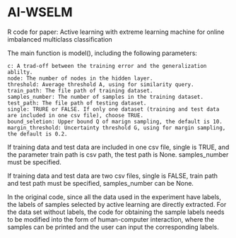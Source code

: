 # AI-WSELM
R code for paper: Active learning with extreme learning machine for online imbalanced multiclass classification

The main function is model(), including the following parameters:

	c: A trad-off between the training error and the generalization ablilty.  
	node: The number of nodes in the hidden layer.  
	threshold: Average threshold A, using for similarity query.  
	train_path: The file path of training dataset.  
	samples_number: The number of samples in the training dataset.  
	test_path: The file path of testing dataset.  
	single: TRURE or FALSE. If only one dataset (training and test data are included in one csv file), choose TRUE.  
	bound_seletion: Upper bound Q of marign sampling, the default is 10.  
	margin_threshold: Uncertainty threshold G, using for margin sampling, the default is 0.2.
	
If training data and test data are included in one csv file, single is TRUE, and the parameter train path is csv path, the test path is None. samples_number must be specified.

If training data and test data are two csv files, single is FALSE, train path and test path must be specified, samples_number can be None.

In the original code, since all the data used in the experiment have labels, the labels of samples selected by active learning are directly extracted. For the data set without labels, the code for obtaining the sample labels needs to be modified into the form of human-computer interaction, where the samples can be printed and the user can input the corresponding labels.
